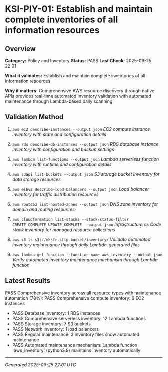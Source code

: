 # KSI-PIY-01: Establish and maintain complete inventories of all information resources

## Overview

**Category:** Policy and Inventory
**Status:** PASS
**Last Check:** 2025-09-25 22:01

**What it validates:** Establish and maintain complete inventories of all information resources

**Why it matters:** Comprehensive AWS resource discovery through native APIs provides real-time automated inventory validation with automated maintenance through Lambda-based daily scanning

## Validation Method

1. `aws ec2 describe-instances --output json`
   *EC2 compute instance inventory with state and configuration details*

2. `aws rds describe-db-instances --output json`
   *RDS database instance inventory with configuration and backup settings*

3. `aws lambda list-functions --output json`
   *Lambda serverless function inventory with runtime and configuration details*

4. `aws s3api list-buckets --output json`
   *S3 storage bucket inventory for data storage resources*

5. `aws elbv2 describe-load-balancers --output json`
   *Load balancer inventory for traffic distribution resources*

6. `aws route53 list-hosted-zones --output json`
   *DNS zone inventory for domain and routing resources*

7. `aws cloudformation list-stacks --stack-status-filter CREATE_COMPLETE UPDATE_COMPLETE --output json`
   *Infrastructure as Code stack inventory for managed resource collections*

8. `aws s3 ls s3://mksfr-sftp-bucket/inventory/`
   *Validate automated inventory maintenance through daily Lambda-generated files*

9. `aws lambda get-function --function-name aws_inventory --output json`
   *Verify automated inventory maintenance mechanism through Lambda function*

## Latest Results

PASS Comprehensive inventory across all resource types with maintenance automation (78%): PASS Comprehensive compute inventory: 6 EC2 instances
- PASS Database inventory: 1 RDS instances
- PASS Comprehensive serverless inventory: 12 Lambda functions
- PASS Storage inventory: 7 S3 buckets
- PASS Network inventory: 1 load balancers
- PASS Regular maintenance: 3 inventory files show automated maintenance
- PASS Automated maintenance mechanism: Lambda function 'aws_inventory' (python3.9) maintains inventory automatically

---
*Generated 2025-09-25 22:01 UTC*
